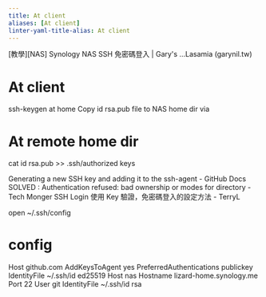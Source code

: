 ```yaml
---
title: At client
aliases: [At client]
linter-yaml-title-alias: At client
---
```

[教學][NAS] Synology NAS SSH 免密碼登入 | Gary's ...Lasamia (garynil.tw)

# At client
ssh-keygen at home
Copy id rsa.pub file to NAS home dir via 
# At remote home dir
cat id rsa.pub >> .ssh/authorized keys

Generating a new SSH key and adding it to the ssh-agent - GitHub Docs
SOLVED : Authentication refused: bad ownership or modes for directory - Tech Monger
SSH Login 使用 Key 驗證，免密碼登入的設定方法 - TerryL


 open ~/.ssh/config     
 # config
Host github.com
  AddKeysToAgent yes
  PreferredAuthentications publickey
  IdentityFile ~/.ssh/id ed25519
Host nas
  Hostname lizard-home.synology.me
  Port 22
  User git
  IdentityFile ~/.ssh/id rsa